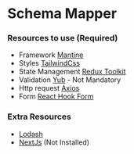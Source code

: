 # Schema Mapper

### Resources to use (Required)

- Framework [Mantine](https://mantine.dev/)
- Styles [TailwindCss](https://tailwindcss.com/)
- State Management [Redux Toolkit](https://redux-toolkit.js.org/)
- Validation [Yub](https://www.npmjs.com/package/yup) - Not Mandatory
- Http request [Axios](https://github.com/axios/axios)
- Form [React Hook Form](https://www.react-hook-form.com/)

### Extra Resources

- [Lodash](https://lodash.com/docs/)
- [NextJs](https://nextjs.org/) (Not Installed)
